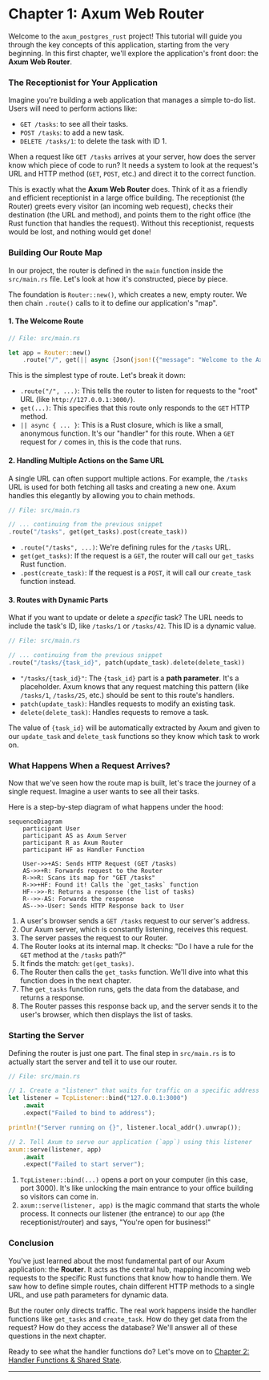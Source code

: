 # Chapter 1: Axum Web Router

Welcome to the `axum_postgres_rust` project! This tutorial will guide you through the key concepts of this application, starting from the very beginning. In this first chapter, we'll explore the application's front door: the **Axum Web Router**.

### The Receptionist for Your Application

Imagine you're building a web application that manages a simple to-do list. Users will need to perform actions like:
- `GET /tasks`: to see all their tasks.
- `POST /tasks`: to add a new task.
- `DELETE /tasks/1`: to delete the task with ID 1.

When a request like `GET /tasks` arrives at your server, how does the server know which piece of code to run? It needs a system to look at the request's URL and HTTP method (`GET`, `POST`, etc.) and direct it to the correct function.

This is exactly what the **Axum Web Router** does. Think of it as a friendly and efficient receptionist in a large office building. The receptionist (the Router) greets every visitor (an incoming web request), checks their destination (the URL and method), and points them to the right office (the Rust function that handles the request). Without this receptionist, requests would be lost, and nothing would get done!

### Building Our Route Map

In our project, the router is defined in the `main` function inside the `src/main.rs` file. Let's look at how it's constructed, piece by piece.

The foundation is `Router::new()`, which creates a new, empty router. We then chain `.route()` calls to it to define our application's "map".

#### 1. The Welcome Route

```rust
// File: src/main.rs

let app = Router::new()
    .route("/", get(|| async {Json(json!({"message": "Welcome to the Axum Postgres Rust API"}))}));
```

This is the simplest type of route. Let's break it down:
- `.route("/", ...)`: This tells the router to listen for requests to the "root" URL (like `http://127.0.0.1:3000/`).
- `get(...)`: This specifies that this route only responds to the `GET` HTTP method.
- `|| async { ... }`: This is a Rust closure, which is like a small, anonymous function. It's our "handler" for this route. When a `GET` request for `/` comes in, this is the code that runs.

#### 2. Handling Multiple Actions on the Same URL

A single URL can often support multiple actions. For example, the `/tasks` URL is used for both fetching all tasks and creating a new one. Axum handles this elegantly by allowing you to chain methods.

```rust
// File: src/main.rs

// ... continuing from the previous snippet
.route("/tasks", get(get_tasks).post(create_task))
```

- `.route("/tasks", ...)`: We're defining rules for the `/tasks` URL.
- `get(get_tasks)`: If the request is a `GET`, the router will call our `get_tasks` Rust function.
- `.post(create_task)`: If the request is a `POST`, it will call our `create_task` function instead.

#### 3. Routes with Dynamic Parts

What if you want to update or delete a *specific* task? The URL needs to include the task's ID, like `/tasks/1` or `/tasks/42`. This ID is a dynamic value.

```rust
// File: src/main.rs

// ... continuing from the previous snippet
.route("/tasks/{task_id}", patch(update_task).delete(delete_task))
```

- `"/tasks/{task_id}"`: The `{task_id}` part is a **path parameter**. It's a placeholder. Axum knows that any request matching this pattern (like `/tasks/1`, `/tasks/25`, etc.) should be sent to this route's handlers.
- `patch(update_task)`: Handles requests to modify an existing task.
- `delete(delete_task)`: Handles requests to remove a task.

The value of `{task_id}` will be automatically extracted by Axum and given to our `update_task` and `delete_task` functions so they know which task to work on.

### What Happens When a Request Arrives?

Now that we've seen how the route map is built, let's trace the journey of a single request. Imagine a user wants to see all their tasks.

Here is a step-by-step diagram of what happens under the hood:

```mermaid
sequenceDiagram
    participant User
    participant AS as Axum Server
    participant R as Axum Router
    participant HF as Handler Function

    User->>+AS: Sends HTTP Request (GET /tasks)
    AS->>+R: Forwards request to the Router
    R->>R: Scans its map for "GET /tasks"
    R->>+HF: Found it! Calls the `get_tasks` function
    HF-->>-R: Returns a response (the list of tasks)
    R-->>-AS: Forwards the response
    AS-->>-User: Sends HTTP Response back to User
```

1.  A user's browser sends a `GET /tasks` request to our server's address.
2.  Our Axum server, which is constantly listening, receives this request.
3.  The server passes the request to our Router.
4.  The Router looks at its internal map. It checks: "Do I have a rule for the `GET` method at the `/tasks` path?"
5.  It finds the match: `get(get_tasks)`.
6.  The Router then calls the `get_tasks` function. We'll dive into what this function does in the next chapter.
7.  The `get_tasks` function runs, gets the data from the database, and returns a response.
8.  The Router passes this response back up, and the server sends it to the user's browser, which then displays the list of tasks.

### Starting the Server

Defining the router is just one part. The final step in `src/main.rs` is to actually start the server and tell it to use our router.

```rust
// File: src/main.rs

// 1. Create a "listener" that waits for traffic on a specific address
let listener = TcpListener::bind("127.0.0.1:3000")
    .await
    .expect("Failed to bind to address");

println!("Server running on {}", listener.local_addr().unwrap());

// 2. Tell Axum to serve our application (`app`) using this listener
axum::serve(listener, app)
    .await
    .expect("Failed to start server");
```

1.  `TcpListener::bind(...)` opens a port on your computer (in this case, port 3000). It's like unlocking the main entrance to your office building so visitors can come in.
2.  `axum::serve(listener, app)` is the magic command that starts the whole process. It connects our listener (the entrance) to our `app` (the receptionist/router) and says, "You're open for business!"

### Conclusion

You've just learned about the most fundamental part of our Axum application: the **Router**. It acts as the central hub, mapping incoming web requests to the specific Rust functions that know how to handle them. We saw how to define simple routes, chain different HTTP methods to a single URL, and use path parameters for dynamic data.

But the router only directs traffic. The real work happens inside the handler functions like `get_tasks` and `create_task`. How do they get data from the request? How do they access the database? We'll answer all of these questions in the next chapter.

Ready to see what the handler functions do? Let's move on to [Chapter 2: Handler Functions & Shared State](02_handler_functions___shared_state.md).

---
